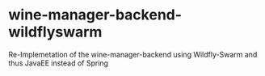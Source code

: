 # wine-manager-backend-wildflyswarm
Re-Implemetation of the wine-manager-backend using Wildfly-Swarm and thus JavaEE instead of Spring
